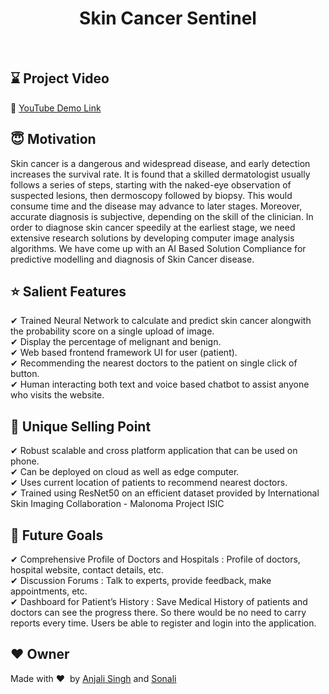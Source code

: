 <h1 align="center">Skin Cancer Sentinel</h1></br>

## :hourglass: Project Video
:movie_camera: [YouTube Demo Link](https://youtu.be/KSUI60-z7ys) </br>

## :innocent: Motivation
Skin cancer is a dangerous and widespread disease, and early detection increases the survival rate. It is found that a skilled dermatologist usually follows a series of steps, starting with the naked-eye observation of suspected lesions, then dermoscopy followed by biopsy. This would consume time and the disease may advance to later stages. Moreover, accurate diagnosis is subjective, depending on the skill of the clinician. In order to diagnose skin cancer speedily at the earliest stage, we need extensive research solutions by developing computer image analysis algorithms. We have come up with an AI Based Solution Compliance for predictive modelling and diagnosis of Skin Cancer disease. </br>

## :star: Salient Features

✔ Trained Neural Network to calculate and predict skin cancer alongwith the probability score on a single upload of image. </br>
✔ Display the percentage of melignant and benign. </br>
✔ Web based frontend framework UI for user (patient). </br>
✔ Recommending the nearest doctors to the patient on single click of button. </br>
✔ Human interacting both text and voice based chatbot to assist anyone who visits the website. </br>

## :eyes: Unique Selling Point

✔ Robust scalable and cross platform application that can be used on phone. </br>
✔ Can be deployed on cloud as well as edge computer. </br>
✔ Uses current location of patients to recommend nearest doctors. </br>
✔ Trained using ResNet50 on an efficient dataset provided by International Skin Imaging Collaboration - Malonoma Project ISIC 

## :clap: Future Goals

✔	Comprehensive Profile of Doctors and Hospitals : Profile of doctors, hospital website, contact details, etc. </br>
✔	Discussion Forums : Talk to experts, provide feedback, make appointments, etc. </br>
✔	Dashboard for Patient’s History : Save Medical History of patients and doctors can see the progress there. So there would be no need to carry reports every time. Users be able to register and login into the application. </br>



## :heart: Owner
Made with :heart:&nbsp; by [Anjali Singh]() and [Sonali](https://github.com/Sonali210)
